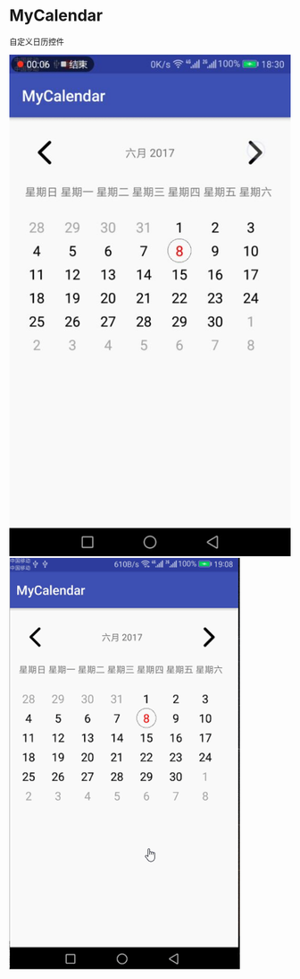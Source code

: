 # MyCalendar
自定义日历控件

![Alt text](https://github.com/manwuyuantao/MyCalendar/blob/master/Screenshots/1.jpg)
![Alt text](https://github.com/manwuyuantao/MyCalendar/blob/master/Screenshots/2.gif)

